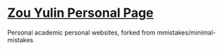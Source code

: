 # [Zou Yulin Personal Page](https://yulinzou.github.io/)
Personal academic personal websites, forked from mmistakes/minimal-mistakes

